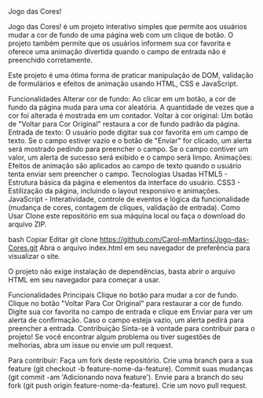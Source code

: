 Jogo das Cores!

Jogo das Cores! é um projeto interativo simples que permite aos usuários mudar a cor de fundo de uma página web com um clique de botão. O projeto também permite que os usuários informem sua cor favorita e oferece uma animação divertida quando o campo de entrada não é preenchido corretamente.

Este projeto é uma ótima forma de praticar manipulação de DOM, validação de formulários e efeitos de animação usando HTML, CSS e JavaScript.

Funcionalidades
Alterar cor de fundo: Ao clicar em um botão, a cor de fundo da página muda para uma cor aleatória. A quantidade de vezes que a cor foi alterada é mostrada em um contador.
Voltar à cor original: Um botão de "Voltar para Cor Original" restaura a cor de fundo padrão da página.
Entrada de texto: O usuário pode digitar sua cor favorita em um campo de texto. Se o campo estiver vazio e o botão de "Enviar" for clicado, um alerta será mostrado pedindo para preencher o campo. Se o campo contiver um valor, um alerta de sucesso será exibido e o campo será limpo.
Animações: Efeitos de animação são aplicados ao campo de texto quando o usuário tenta enviar sem preencher o campo.
Tecnologias Usadas
HTML5 - Estrutura básica da página e elementos da interface do usuário.
CSS3 - Estilização da página, incluindo o layout responsivo e animações.
JavaScript - Interatividade, controle de eventos e lógica da funcionalidade (mudança de cores, contagem de cliques, validação de entrada).
Como Usar
Clone este repositório em sua máquina local ou faça o download do arquivo ZIP.

bash
Copiar
Editar
git clone https://github.com/Carol-mMartins/Jogo-das-Cores.git
Abra o arquivo index.html em seu navegador de preferência para visualizar o site.

O projeto não exige instalação de dependências, basta abrir o arquivo HTML em seu navegador para começar a usar.

Funcionalidades Principais
Clique no botão para mudar a cor de fundo.
Clique no botão "Voltar Para Cor Original" para restaurar a cor de fundo.
Digite sua cor favorita no campo de entrada e clique em Enviar para ver um alerta de confirmação. Caso o campo esteja vazio, um alerta pedirá para preencher a entrada.
Contribuição
Sinta-se à vontade para contribuir para o projeto! Se você encontrar algum problema ou tiver sugestões de melhorias, abra um issue ou envie um pull request.

Para contribuir:
Faça um fork deste repositório.
Crie uma branch para a sua feature (git checkout -b feature-nome-da-feature).
Commit suas mudanças (git commit -am 'Adicionando nova feature').
Envie para a branch do seu fork (git push origin feature-nome-da-feature).
Crie um novo pull request.

